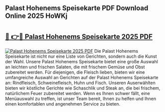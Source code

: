 ## Palast Hohenems Speisekarte PDF Download Online 2025 HoWKj

# <h2><a href="http://gc9k5j.nevu.top/?p=Palast+Hohenems+Speisekarte">🔗 👉🔴 Palast Hohenems Speisekarte 2025 PDF</a></h2>

[![Palast Hohenems Speisekarte 2025 PDF](https://i.imgur.com/dBaPXMq.png)](http://gc9k5j.nevu.top/?p=Palast+Hohenems+Speisekarte)
Die Palast Hohenems Speisekarte ist nicht nur eine Liste von Gerichten, sondern auch die Kunst der Wahl. Unsere Palast Hohenems Speisekarte bietet eine große Auswahl an leichten und frischen Salaten, die mit frischem Gemüse und Obst zubereitet werden. Für diejenigen, die Fleisch lieben, bieten wir eine umfangreiche Auswahl an Gerichten auf der Palast Hohenems Speisekarte an: Rindfleisch, Schweinefleisch, Huhn und Fisch. Unseren Auserwählten bieten wir köstliche Gerichte wie Schaschlik und Steak an, die bei frischem, natürlichem Feuer zubereitet werden. Wenn es Ihnen schwer fällt, eine Menüauswahl zu treffen, ist unser Team bereit, Ihnen zu helfen und Ihnen einen komfortablen und angenehmen Service zu bieten.
